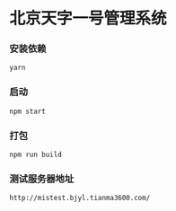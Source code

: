 北京天字一号管理系统
===========
### 安装依赖
```
yarn
```
### 启动 
```
npm start
```
### 打包
```
npm run build
```
### 测试服务器地址
```
http://mistest.bjyl.tianma3600.com/
```